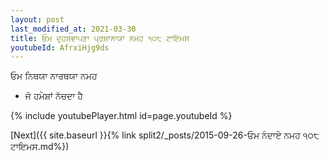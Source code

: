 ```yaml
---
layout: post
last_modified_at: 2021-03-30
title: ਓਮ ਦੁਹਸਵਾਪਣਾ ਪ੍ਰਸ਼ਾਨਾਯਾ ਨਮਹ ੧੦੮ ਟਾਇਮਸ
youtubeId: AfrxiHjg9ds
---
```

 
 
 ਓਮ ਨਿਥਯਾ ਨਾਰਥਯਾ ਨਮਹ  
 
 -  ਜੋ ਹਮੇਸ਼ਾਂ ਨੱਚਦਾ ਹੈ 
 
  
 
  
 
 
 
 
 
 


{% include youtubePlayer.html id=page.youtubeId %}
 
[Next]({{ site.baseurl }}{% link  split2/_posts/2015-09-26-ਓਮ ਨੰਦਾਏ ਨਮਹ ੧੦੮ ਟਾਇਮਸ.md%})
 
